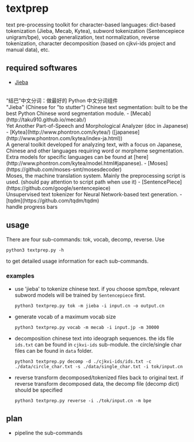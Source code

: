 # textprep
text pre-processing toolkit for character-based languages: dict-based
tokenization (Jieba, Mecab, Kytea), subword tokenization (Sentencepiece
unigram/bpe), vocab generalization, text normalization, reverse tokenization,
character decomposition (based on cjkvi-ids project and manual data), etc.

## required softwares
- [Jieba](https://github.com/fxsjy/jieba)
<br/>
“结巴”中文分词：做最好的 Python 中文分词组件
<br/>
"Jieba" (Chinese for "to stutter") Chinese text segmentation: built to be the best Python Chinese word segmentation module.
- [Mecab](http://taku910.github.io/mecab/)
<br/>
Yet Another Part-of-Speech and Morphological Analyzer (doc in Japanese)
- [Kytea](http://www.phontron.com/kytea/) ([japanese](http://www.phontron.com/kytea/index-ja.html))
<br/>
A general toolkit developed for analyzing text, with a focus on Japanese, Chinese and other languages requiring word or morpheme segmentation.
<br/>
Extra models for specific languages can be found at [here](http://www.phontron.com/kytea/model.html#japanese). 
- [Moses](https://github.com/moses-smt/mosesdecoder)
<br/>
Moses, the machine translation system. Mainly the preprocessing script is used. (should pay attention to script path when use it)
- [SentencePiece](https://github.com/google/sentencepiece)<br/>
Unsupervised text tokenizer for Neural Network-based text generation.
- [tqdm](https://github.com/tqdm/tqdm)<br/>
  handle progress bars

## usage

There are four sub-commands: tok, vocab, decomp, reverse. Use

    python3 textprep.py -h

to get detailed usage information for each sub-commands.

### examples
- use 'jieba' to tokenize chinese text. if you choose spm/bpe, relevant subword models will be trained by `Sentencepiece` first.
  
      python3 textprep.py tok -m jieba -i input.cn -o output.cn

- generate vocab of a maximum vocab size

      python3 textprep.py vocab -m mecab -i input.jp -m 30000

- decomposition chinese text into ideograph sequences. the ids file `ids.txt` can be found in `cjkvi-ids` sub-module. the circle/single char files can be found in `data` folder.

      python3 textprep.py decomp -d ./cjkvi-ids/ids.txt -c ./data/circle_char.txt -s ./data/single_char.txt -i tok/input.cn

- reverse transform decomposed/tokenized files back to original text. if reverse transform decomposed data, the decomp file (decomp dict) should be specified

      python3 textprep.py reverse -i ./tok/input.cn -m bpe


## plan

- pipeline the sub-commands
